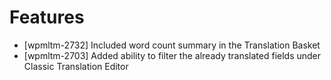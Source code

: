 # Features
* [wpmltm-2732] Included word count summary in the Translation Basket
* [wpmltm-2703] Added ability to filter the already translated fields under Classic Translation Editor